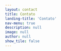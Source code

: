 ```yaml
---
layout: contact
title: Contato
landing-title: 'Contato'
nav-menu: true
description: null
image: null
author: null
show_tile: false
---
```


